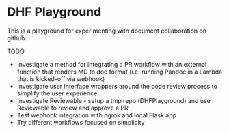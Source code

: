 # DHF Playground

This is a playground for experimenting with document collaboration on github.

TODO:
* Investigate a method for integrating a PR workflow with an external function that renders MD to doc format (i.e. running Pandoc in a Lambda that is kicked-off via webhook)
* Investigate user interface wrappers around the code review process to simplify the user  experience
* Investigate Reviewable - setup a tmp repo (DHFPlayground) and use Reviewable to review and approve a PR
* Test webhook integration with ngrok and local Flask app
* Try different workflows focused on simplicity

